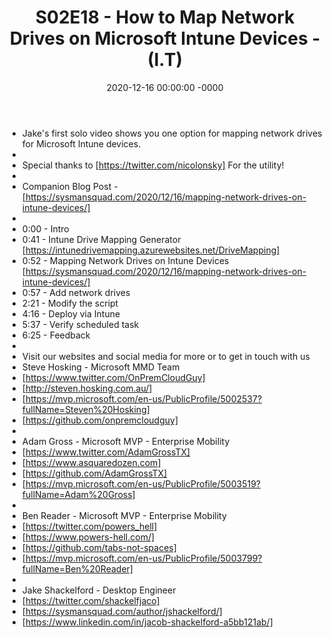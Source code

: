 ﻿---
layout: post
title: "S02E18 - How to Map Network Drives on Microsoft Intune Devices - (I.T)"
date: 2020-12-16 00:00:00 -0000
categories:
---
 * Jake's first solo video shows you one option for mapping network drives for Microsoft Intune devices.
 * 
 * Special thanks to [https://twitter.com/nicolonsky] For the utility! 
 * 
 * Companion Blog Post - [https://sysmansquad.com/2020/12/16/mapping-network-drives-on-intune-devices/]
 * 
 * 0:00 - Intro
 * 0:41 - Intune Drive Mapping Generator
           [https://intunedrivemapping.azurewebsites.net/DriveMapping]
 * 0:52 - Mapping Network Drives on Intune Devices
           [https://sysmansquad.com/2020/12/16/mapping-network-drives-on-intune-devices/]
 * 0:57 - Add network drives
 * 2:21 - Modify the script
 * 4:16 - Deploy via Intune
 * 5:37 - Verify scheduled task
 * 6:25 - Feedback
 * 
 * Visit our websites and social media for more or to get in touch with us
 * Steve Hosking - Microsoft MMD Team
 * [https://www.twitter.com/OnPremCloudGuy]
 * [http://steven.hosking.com.au/]
 * [https://mvp.microsoft.com/en-us/PublicProfile/5002537?fullName=Steven%20Hosking]
 * [https://github.com/onpremcloudguy]
 * 
 * Adam Gross - Microsoft MVP - Enterprise Mobility
 * [https://www.twitter.com/AdamGrossTX]
 * [https://www.asquaredozen.com]
 * [https://github.com/AdamGrossTX]
 * [https://mvp.microsoft.com/en-us/PublicProfile/5003519?fullName=Adam%20Gross]
 * 
 * Ben Reader - Microsoft MVP - Enterprise Mobility
 * [https://twitter.com/powers_hell]
 * [https://www.powers-hell.com/]
 * [https://github.com/tabs-not-spaces]
 * [https://mvp.microsoft.com/en-us/PublicProfile/5003799?fullName=Ben%20Reader]
 * 
 * Jake Shackelford - Desktop Engineer
 * [https://twitter.com/shackelfjaco]
 * [https://sysmansquad.com/author/jshackelford/]
 * [https://www.linkedin.com/in/jacob-shackelford-a5bb121ab/]
